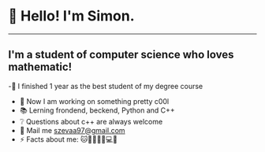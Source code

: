 # 👋 Hello! I'm Simon.
---
## I'm a student of computer science who loves mathematic!
-🥇 I finished 1 year as the best student of my degree course
- 🔭 Now I am working on something pretty c00l
- 📚 Lerning frondend, beckend, Python and C++
- ❔ Questions about c++ are always welcome
- 📩 Mail me szevaa97@gmail.com
- ⚡ Facts about me: 🐱🌈👱🏿‍♂️💻🎸

